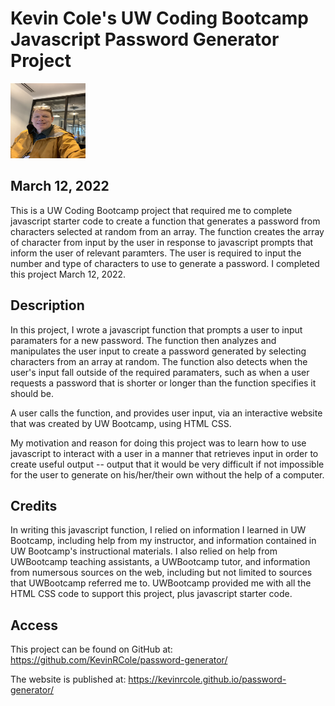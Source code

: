 # Kevin Cole's UW Coding Bootcamp Javascript Password Generator Project


 <img src="selfie.jpg" alt="Picture of Kevin" height = "120" width = "120" />


## March 12, 2022

This is a UW Coding Bootcamp project that required me to complete javascript starter code to create a function that generates a password from characters selected at random from an array.  The function creates the array of character from input by the user in response to javascript prompts that inform the user of relevant paramters.  The user is required to input the number and type of characters to use to generate a password.  I completed this project March 12, 2022.

## Description

In this project, I wrote a javascript function that prompts a user to input paramaters for a new password.  The function then analyzes and manipulates the user input to create a password generated by selecting characters from an array at random.  The function also detects when the user's input fall outside of the required paramaters, such as when a user requests a password that is shorter or longer than the function specifies it should be.

A user calls the function, and provides user input, via an interactive website that was created by UW Bootcamp, using HTML CSS.

My motivation and reason for doing this project was to learn how to use javascript to interact with a user in a manner that retrieves input in order to create useful output -- output that it would be very difficult if not impossible for the user to generate on his/her/their own without the help of a computer.

## Credits

In writing this javascript function, I relied on information I learned in UW Bootcamp, including help from my instructor, and information contained in UW Bootcamp's instructional materials.  I also relied on help from UWBootcamp teaching assistants, a UWBootcamp tutor, and information from numersous sources on the web, including but not limited to sources that UWBootcamp referred me to.  UWBootcamp provided me with all the HTML CSS code to support this project, plus javascript starter code.

## Access

This project can be found on GitHub at: https://github.com/KevinRCole/password-generator/

The website is published at: https://kevinrcole.github.io/password-generator/
